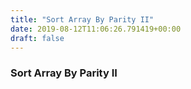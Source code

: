 ```yaml
---
title: "Sort Array By Parity II"
date: 2019-08-12T11:06:26.791419+00:00
draft: false
---
```


### Sort Array By Parity II

